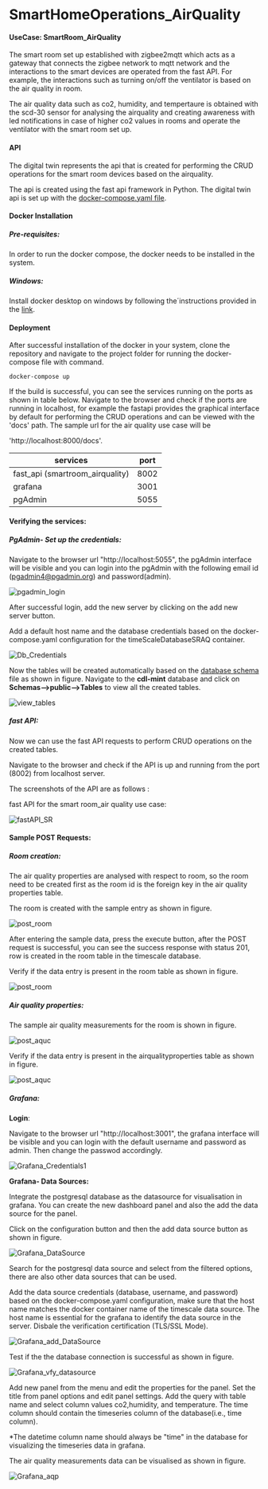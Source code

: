 # SmartHomeOperations_AirQuality

#### UseCase: SmartRoom_AirQuality

The smart room set up established with zigbee2mqtt which acts as a gateway that connects the zigbee network to mqtt network and the interactions to the smart devices are operated from the fast API. For example, the interactions such as turning on/off the ventilator is based on the air quality in room.

The air quality data such as co2, humidity, and tempertaure is obtained with the scd-30 sensor for analysing the airquality and creating awareness with led notifications in case of higher co2 values in rooms and operate the ventilator with the smart room set up.

#### API

The digital twin represents the api that is created for performing the CRUD operations for the smart room devices based on the airquality.

The api is created using the fast api framework in Python. The digital twin api is set up with the [docker-compose.yaml file]('https://github.com/cdl-mint/SmartHomeOperations_AirQuality/SmartHome_AirQuality/blob/main/docker-compose.yaml').

#### Docker Installation

##### Pre-requisites:

In order to run the docker compose, the docker needs to be installed in the system.

##### Windows:

Install docker desktop on windows by following the´instructions provided in the [link]('https://docs.docker.com/desktop/install/windows-install/').

#### Deployment

After successful installation of the docker in your system, clone the repository and navigate to the project folder for running the docker-compose file with command.

`docker-compose up`

If the build is successful, you can see the services running on the ports as shown in table below. Navigate to the browser and check if the ports are running in localhost, for example the fastapi provides the graphical interface by default for performing the CRUD operations and can be viewed with the 'docs' path. The sample url for the air quality use case will be

'http://localhost:8000/docs'.

| services                        | port |
| ------------------------------- | ---- |
| fast_api (smartroom_airquality) | 8002 |
| grafana                         | 3001 |
| pgAdmin                         | 5055 |

#### Verifying the services:

##### PgAdmin- Set up the credentials:

Navigate to the browser url "http://localhost:5055", the pgAdmin interface will be visible and you can login into the pgAdmin with the following email id (pgadmin4@pgadmin.org) and password(admin).

![pgadmin_login](./images/pgadmin_login.png)

After successful login, add the new server by clicking on the add new server button.

Add a default host name and the database credentials based on the docker-compose.yaml configuration for the timeScaleDatabaseSRAQ container.

![Db_Credentials](./images/pg_ds.png)

Now the tables will be created automatically based on the [database schema](https://github.com/cdl-mint/SmartHomeOperations_AirQuality/SmartHome_AirQuality/Database_Schema.sql) file as shown in figure. Navigate to the **cdl-mint** database and click on **Schemas-->public-->Tables** to view all the created tables.

![view_tables](./images/view_tables.png)

##### fast API:

Now we can use the fast API requests to perform CRUD operations on the created tables.

Navigate to the browser and check if the API is up and running from the port (8002) from localhost server.

The screenshots of the API are as follows :

fast API for the smart room_air quality use case:

![fastAPI_SR](./images/api.png)

#### Sample POST Requests:

##### Room creation:

The air quality properties are analysed with respect to room, so the room need to be created first as the room id is the foreign key in the air quality properties table.

The room is created with the sample entry as shown in figure.

![post_room](./images/add_room.png)

After entering the sample data, press the execute button, after the POST request is successful, you can see the success response with status 201, row is created in the room table in the timescale database.

Verify if the data entry is present in the room table as shown in figure.

![post_room](./images/view_room.png)

##### Air quality properties:

The sample air quality measurements for the room is shown in figure.

![post_aquc](./images/add_aq.png)

Verify if the data entry is present in the airqualityproperties table as shown in figure.

![post_aquc](./images/view_aq.png)

##### Grafana:

**Login**:

Navigate to the browser url "http://localhost:3001", the grafana interface will be visible and you can login with the default username and password as admin. Then change the passwod accordingly.

![Grafana_Credentials1](./images/grafanalogin.png)

**Grafana- Data Sources:**

Integrate the postgresql database as the datasource for visualisation in grafana. You can create the new dashboard panel and also the add the data source for the panel.

Click on the configuration button and then the add data source button as shown in figure.

![Grafana_DataSource](./images/grafana_datasource.png)

Search for the postgresql data source and select from the filtered options, there are also other data sources that can be used.

Add the data source credentials (database, username, and password) based on the docker-compose.yaml configuration, make sure that the host name matches the docker container name of the timescale data source. The host name is essential for the grafana to identify the data source in the server. Disbale the verification certification (TLS/SSL Mode). 

![Grafana_add_DataSource](./images/grafana_add_ds.png)

Test if the the database connection is successful as shown in figure.

![Grafana_vfy_datasource](./images/grafana_vds.png)

Add new panel from the menu and edit the properties for the panel. Set the title from panel options and edit panel settings. Add the query with table name and select column values co2,humidity, and temperature. The time column should contain the timeseries column of the database(i.e., time column). 

*The datetime column name should always be "time" in the database for visualizing the timeseries data in grafana.

The air quality measurements data can be visualised as shown in figure.

![Grafana_aqp](./images/view_aqp_grafana.png)
